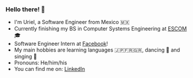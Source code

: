 ### Hello there! 👋

 - I'm Uriel, a Software Engineer from Mexico 🇲🇽
 - Currently finishing my BS in Computer Systems Engineering at [ESCOM](https://www.escom.ipn.mx/) 🎓
 - Software Engineer Intern at [Facebook](https://about.facebook.com/)!
 - My main hobbies are learning languages 🇯🇵🇫🇷🇬🇷, dancing 🕺 and singing 🎤
 - Pronouns: He/him/his
 - You can find me on: [LinkedIn](https://www.linkedin.com/in/garz4/)

<!--
**Garz4/Garz4** is a ✨ _special_ ✨ repository because its `README.md` (this file) appears on your GitHub profile.

Here are some ideas to get you started:

- 🔭 I’m currently working on ...
- 🌱 I’m currently learning ...
- 👯 I’m looking to collaborate on ...
- 🤔 I’m looking for help with ...
- 💬 Ask me about ...
- 📫 How to reach me: ...
- 😄 Pronouns: ...
- ⚡ Fun fact: ...
-->
